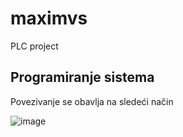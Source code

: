 # maximvs
PLC project

## Programiranje sistema
Povezivanje se obavlja na sledeći način

![image](https://user-images.githubusercontent.com/54510604/188503382-8dbc403d-d863-47ca-9eda-2aa680f00a3d.png)

